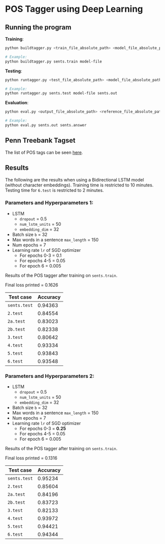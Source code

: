 # POS Tagger using Deep Learning

## Running the program

**Training**:
```sh
python buildtagger.py <train_file_absolute_path> <model_file_absolute_path>

# Example:
python buildtagger.py sents.train model-file
```

**Testing**:
```sh
python runtagger.py <test_file_absolute_path> <model_file_absolute_path> <output_file_absolute_path>

# Example:
python runtagger.py sents.test model-file sents.out
```

**Evaluation**:
```sh
python eval.py <output_file_absolute_path> <reference_file_absolute_path>

# Example:
python eval.py sents.out sents.answer
```

## Penn Treebank Tagset

The list of POS tags can be seen [here](https://www.clips.uantwerpen.be/pages/mbsp-tags).

## Results

The following are the results when using a Bidirectional LSTM model (without character embeddings).
Training time is restricted to 10 minutes. 
Testing time for `6.test` is restricted to 2 minutes.

### Parameters and Hyperparameters 1:
- LSTM
    - `dropout` = 0.5
    - `num_lstm_units` = 50 
    - `embedding_dim` = 32
- Batch size `b` = 32
- Max words in a sentence `max_length` = 150
- Num epochs = 7
- Learning rate `lr` of SGD optimizer
    - For epochs 0-3 = 0.1
    - For epochs 4-5 = 0.05
    - For epoch 6 = 0.005

Results of the POS tagger after training on `sents.train`.

Final loss printed = 0.1626

| Test case    | Accuracy |
| ------------ | -------- |
| `sents.test` | 0.94363  |
| `2.test`     | 0.84554  |
| `2a.test`    | 0.83023  |
| `2b.test`    | 0.82338  |
| `3.test`     | 0.80642  |
| `4.test`     | 0.93334  |
| `5.test`     | 0.93843  |
| `6.test`     | 0.93548  |


### Parameters and Hyperparameters 2:
- LSTM
    - `dropout` = 0.5
    - `num_lstm_units` = 50 
    - `embedding_dim` = 32
- Batch size `b` = 32
- Max words in a sentence `max_length` = 150
- Num epochs = 7
- Learning rate `lr` of SGD optimizer
    - For epochs 0-3 = **0.25**
    - For epochs 4-5 = 0.05
    - For epoch 6 = 0.005

Results of the POS tagger after training on `sents.train`.

Final loss printed = 0.1316

| Test case    | Accuracy |
| ------------ | -------- |
| `sents.test` | 0.95234  |
| `2.test`     | 0.85604  |
| `2a.test`    | 0.84196  |
| `2b.test`    | 0.83723  |
| `3.test`     | 0.82133  |
| `4.test`     | 0.93972  |
| `5.test`     | 0.94421  |
| `6.test`     | 0.94344  |
